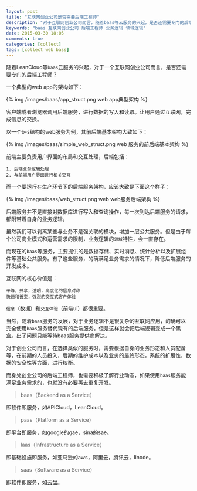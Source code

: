 ```yaml
---
layout: post
title: "互联网创业公司是否需要后端工程师"
description: "对于互联网创业公司而言，随着baas等云服务的兴起，是否还需要专门的后端工程师"
keywords: "baas 互联网创业公司 后端工程师 业务逻辑 领域逻辑"
date: 2015-03-30 18:05
comments: true
categories: [collect]
tags: [collect web bass]
---
```


随着LeanCloud等`baas`云服务的兴起，对于一个互联网创业公司而言，是否还需要专门的后端工程师？
<!-- more -->

一个典型的web app的架构如下：

{% img /images/baas/app_struct.png web app典型架构 %}

客户端或者浏览器调用后端服务，进行数据的写入和读取。让用户通过互联网，完成信息的交换。

以一个b-s结构的web服务为例，其前后端基本架构大致如下：

{% img /images/baas/simple_web_struct.png web 服务的前后端基本架构 %}

前端主要负责用户界面的布局和交互处理，后端包括：

    1. 后端业务逻辑处理
    2. 与前端用户界面进行相关交互

而一个要运行在生产环节下的后端服务架构，应该大致是下面这个样子：

{% img /images/baas/web_struct.png web web服务后端架构 %}

后端服务并不是直接对数据库进行写入和查询操作，每一次到达后端服务的请求，都附带着自身的业务逻辑。

虽然我们可以剥离某些与业务不是强关联的模块，增加一层公共服务。但是由于每个公司商业模式和运营需求的限制，业务逻辑的`领域`特性，会一直存在。

而现在的`baas`等服务，主要提供的是数据存储、实时消息、统计分析以及扩展组件等基础公共服务。有了这些服务，的确满足业务需求的情况下，降低后端服务的开发成本。

互联网的核心价值是：

    平等，共享，透明，高度化的信息对称
    快速和善变，强烈的交互式客户体验

`信息`（数据）和`交互体验`（前端ui）都很重要。

当然，随着`baas`服务的发展，对于业务逻辑不是很复杂的互联网应用，的确可以完全使用`baas`服务替代现有的后端服务。但是这样就会把后端逻辑变成一个黑盒。出了问题只能等待baas服务提供商解决。

对于创业公司而言，在选择类似的服务时，需要根据自身的业务形态和人员配备等，在前期的人员投入，后期的维护成本以及业务的最终形态，系统的扩展性，数据的安全性等方面，进行权衡。

而身处创业公司的后端工程师，也需要积极了解行业动态，如果使用`baas`服务能满足业务需求的，也就没有必要再去重复开发。


> baas（Backend as a Service）

即软件即服务，如APICloud，LeanCloud。

> paas（Platform as a Service）

即平台即服务，如google的gae，sina的sae。

> laas（Infrastructure as a Service）

即基础设施即服务，如亚马逊的aws，阿里云，腾讯云，linode。

> saas（Software as a Service）

即软件即服务，如云盘。